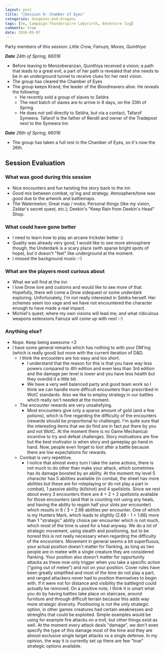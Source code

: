 ```yaml
---
layout: post
title: "🐲Session 9: Chamber of Eyes"
categories: dungeons-and-dragons
tags: [5e, Campaign-Thunderspire Labyrinth, Adventure log]
comments: true
date: 2016-05-07
---
```


Party members of this session: _Little Crow, Fairuza, Moras, Quinthiya_

_**Date** 24th of Spring, 66016_

- Before leaving to Menzoberanzan, Quinthiya received a vision; a path that leads to a great evil, a part of her path is revealed that she needs to be in an underground tunnel to receive clues for her next vision.
- The group has cleared the Chamber of Eyes
- The group keeps Krand, the leader of the Bloodreavers alive. He reveals the following:
  - He recently sold a group of slaves to Seldra
  - The next batch of slaves are to arrive in 8 days, on the 33th of Spring
  - He does not sell directly to Seldra, but via a contact, Tafarof Symeera. Tafarof is the father of Rendil and owner of the Tradepost next to the Symeera Inn

_**Date** 26th of Spring, 66016_

- The group has taken a full rest in the Chamber of Eyes, so it's now the 26th.

## Session Evaluation

### What was good during this session

- Nice encounters and fun twisting the story back to the inn
- Good mix between combat, rp'ing and strategy. Atmosphere/tone was good due to the artwork and battlemaps.
- The Watermelon; Great map / mobs; Personal things (like my vision, Zaldar's secret quest, etc.); Deekin's "Keep Rain from Deekin's Head" Shop.

### What could have gone better

- I need to learn how to play an arcane trickster better :)
- Quality was already very good, I would like to see more atmosphere though, the Underdark is a scary place (with sparse bright spots of hope), but it doesn't "feel" like underground at the moment.
- I missed the background music :-)

### What are the players most curious about

- What we will find at the inn
- I love Drow lore and customs and would like to see more of that. Hopefully, there will come a Drow sidequest or some underdark exploring. Unfortunately, I'm not really interested in Seldra herself. Her schemes seem too vage and we have not encountered the character enough to have made a real impact.
- Michiel's quest; where my own visions will lead me; and what ridiculous weapons extensions Fairuza will come up with next :-)

### Anything else?

- Nope. Keep being awesome <3
- I have some general remarks which has nothing to with your DM'ing (which is really good) but more with the current iteration of D&D.
  - I think the encounters are too easy and too short.
    - I understand that the reason for this is that you have way less powers compared to 4th edition and even less than 3rd edition and the damage per level is lower and you have less health but they overdid it a little bit.
    - We have a very well balanced party and good team work so I think we can handle more difficult encounters than prescribed in WotC standards. Also we like to employ strategy in our battles which really isn't needed at the moment.
  - The encounter rewards are very unsatisfying.
    - Most encounters give only a sparse amount of gold (and a few potions), which is fine regarding the difficulty of the encounters (rewards should be proportional to challenge). I'm quite sure that the interesting items that we do find are in fact put there by you and not WotC. At the moment there is no Game Mechanical incentive to try and defeat challenges. Story motivations are fine but the best motivator is when story and gameplay go hand in hand. Now, people even forget to loot after a battle because there are low expectations for rewards.
  - Combat is very repetitive.
    - I notice that almost every turn I take the same actions, there is not much to do other than make your attack, which sometimes has its damage boosted by an ability. At the moment my level 5 character has 5 abilities available (in combat, the sheet has more abilities but these are for roleplaying or do not play a part in combat), 1 passive ability (killshot) and 4 spellslots. Since we rest about every 3 encounters there are 4 + 2 + 2 spellslots available for those encounters (and that is counting not using any heals, and having the ability to regain half your slots per encounter) which results in 8 / 3 = 2.66 abilities per encounter. One of which is my Hunters Mark, which leads to slightly (2.66 - 1 = 1.66) more than 1 "strategic" ability choice per encounter which is not much, which most of the time is used for a heal anyway. We do a lot of strategic movement, using stealth and positioning, but to be honest this is not really necessary when regarding the difficulty of the encounters. Movement in general seems a bit superfluous, your actual position doesn't matter for flanking, as long as two people are in melee with a single creature they are considered flanking. Your position also doesn't matter for opportunity attacks as these now only trigger when you take a specific action ("going out of melee") and not on your position. Cover rules have been greatly simplified and most of the time do not play a part, and ranged attackers never had to position themselves to begin with. If it were not for distance and visibility the battlegrid could actually be removed. On a positive note, I think it is smart what you do by having battles take place on staircase, around furniture and through difficult terrain because this adds way more strategic diversity. Positioning is not the only strategic option, in other games creatures had certain weaknesses and strengths that could be exploited. Simple examples would be using for example fire attacks on a troll, but other things exist as well. At the moment every attack deals "damage", we don't even specify the type of this damage most of the time and they are almost exclusive single target attacks vs a single defense. In my opinion, the way it is currently set up there are few "true" strategic options available.

